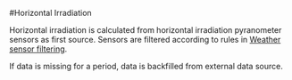 #Horizontal Irradiation

Horizontal irradiation is calculated from horizontal irradiation pyranometer sensors as first source. 
Sensors are filtered according to rules in [Weather sensor filtering](Weather%20sensor%20filtering.md).

If data is missing for a period, data is backfilled from external data source. 
